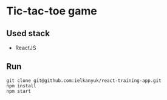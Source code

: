 # Tic-tac-toe game

## Used stack
* ReactJS

## Run

```
git clone git@github.com:ielkanyuk/react-training-app.git
npm install
npm start
```
